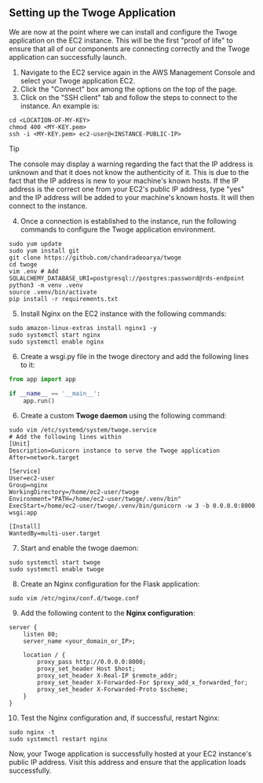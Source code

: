 ## Setting up the Twoge Application

We are now at the point where we can install and configure the Twoge application on the EC2 instance. This will be the first "proof of life" to ensure that all of our components are connecting correctly and the Twoge application can successfully launch.

1. Navigate to the EC2 service again in the AWS Management Console and select your Twoge application EC2.
2. Click the "Connect" box among the options on the top of the page.
3. Click on the "SSH client" tab and follow the steps to connect to the instance. An example is:

```shell
cd <LOCATION-OF-MY-KEY>
chmod 400 <MY-KEY.pem>
ssh -i <MY-KEY.pem> ec2-user@<INSTANCE-PUBLIC-IP>
```

> [!TIP]
> The console may display a warning regarding the fact that the IP address is unknown and that it does not know the authenticity of it. This is due to the fact that the IP address is new to your machine's known hosts. If the IP address is the correct one from your EC2's public IP address, type "yes" and the IP address will be added to your machine's known hosts. It will then connect to the instance.

4. Once a connection is established to the instance, run the following commands to configure the Twoge application environment.

```shell
sudo yum update
sudo yum install git
git clone https://github.com/chandradeoarya/twoge
cd twoge
vim .env # Add SQLALCHEMY_DATABASE_URI=postgresql://postgres:password@rds-endpoint
python3 -m venv .venv
source .venv/bin/activate
pip install -r requirements.txt
```

5. Install Nginx on the EC2 instance with the following commands:

```shell
sudo amazon-linux-extras install nginx1 -y
sudo systemctl start nginx
sudo systemctl enable nginx
```

6. Create a wsgi.py file in the twoge directory and add the following lines to it:

```python
from app import app

if __name__ == '__main__':
    app.run()
```

6. Create a custom **Twoge daemon** using the following command:

```shell
sudo vim /etc/systemd/system/twoge.service
# Add the following lines within
[Unit]
Description=Gunicorn instance to serve the Twoge application
After=network.target

[Service]
User=ec2-user
Group=nginx
WorkingDirectory=/home/ec2-user/twoge
Environment="PATH=/home/ec2-user/twoge/.venv/bin"
ExecStart=/home/ec2-user/twoge/.venv/bin/gunicorn -w 3 -b 0.0.0.0:8000 wsgi:app

[Install]
WantedBy=multi-user.target
```

7. Start and enable the twoge daemon:

```shell
sudo systemctl start twoge
sudo systemctl enable twoge
```

8. Create an Nginx configuration for the Flask application:

```shell
sudo vim /etc/nginx/conf.d/twoge.conf
```

9. Add the following content to the **Nginx configuration**:

```nginx
server {
    listen 80;
    server_name <your_domain_or_IP>;

    location / {
        proxy_pass http://0.0.0.0:8000;
        proxy_set_header Host $host;
        proxy_set_header X-Real-IP $remote_addr;
        proxy_set_header X-Forwarded-For $proxy_add_x_forwarded_for;
        proxy_set_header X-Forwarded-Proto $scheme;
    }
}
```

10. Test the Nginx configuration and, if successful, restart Nginx:

```shell
sudo nginx -t
sudo systemctl restart nginx
```

Now, your Twoge application is successfully hosted at your EC2 instance's public IP address. Visit this address and ensure that the application loads successfully.
